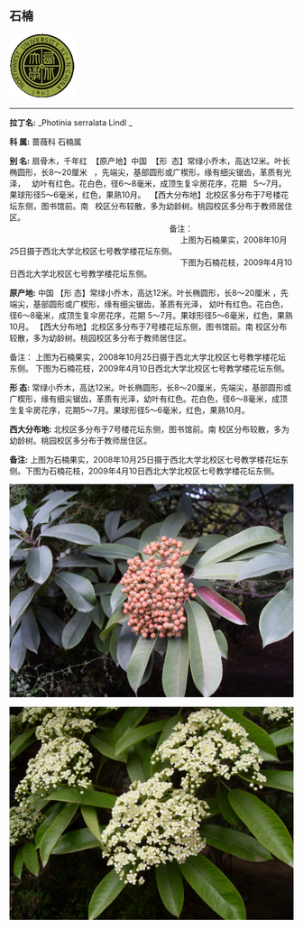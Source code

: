 ## 石楠

![西北大学校园网络植物志](../JPG/nwu.gif)

---

**拉丁名:**  _Photinia serralata Lindl _

**科 属:** 蔷薇科 石楠属

**别 名:** 扇骨木，千年红
 【原产地】中国
 【形  态】常绿小乔木，高达12米。叶长椭圆形，长8～20厘米
  ，先端尖，基部圆形或广楔形，缘有细尖锯齿，革质有光泽，
  幼叶有红色。花白色，径6～8毫米，成顶生复伞房花序，花期
  5～7月。果球形径5～6毫米，红色，果熟10月。
 【西大分布地】北校区多分布于7号楼花坛东侧，图书馆前。南
  校区分布较散，多为幼龄树。桃园校区多分布于教师居住区。
　
　
　
                                                                   
                                                                        备注：
                                                                             上图为石楠果实，2008年10月25日摄于西北大学北校区七号教学楼花坛东侧。
                                                                             下图为石楠花枝，2009年4月10日西北大学北校区七号教学楼花坛东侧。

**原产地:** 中国
【形 态】常绿小乔木，高达12米。叶长椭圆形，长8～20厘米
 ，先端尖，基部圆形或广楔形，缘有细尖锯齿，革质有光泽，
 幼叶有红色。花白色，径6～8毫米，成顶生复伞房花序，花期
 5～7月。果球形径5～6毫米，红色，果熟10月。
【西大分布地】北校区多分布于7号楼花坛东侧，图书馆前。南
 校区分布较散，多为幼龄树。桃园校区多分布于教师居住区。
　
　
　

 备注：
 上图为石楠果实，2008年10月25日摄于西北大学北校区七号教学楼花坛东侧。
 下图为石楠花枝，2009年4月10日西北大学北校区七号教学楼花坛东侧。

**形  态:** 常绿小乔木，高达12米。叶长椭圆形，长8～20厘米，先端尖，基部圆形或广楔形，缘有细尖锯齿，革质有光泽，幼叶有红色。花白色，径6～8毫米，成顶生复伞房花序，花期5～7月。果球形径5～6毫米，红色，果熟10月。

**西大分布地:** 北校区多分布于7号楼花坛东侧，图书馆前。南 校区分布较散，多为幼龄树。桃园校区多分布于教师居住区。　　　 

**备注:** 上图为石楠果实，2008年10月25日摄于西北大学北校区七号教学楼花坛东侧。下图为石楠花枝，2009年4月10日西北大学北校区七号教学楼花坛东侧。

![石楠](../JPG/石楠.JPG) 

![石楠](../JPG/石楠2.JPG) 

